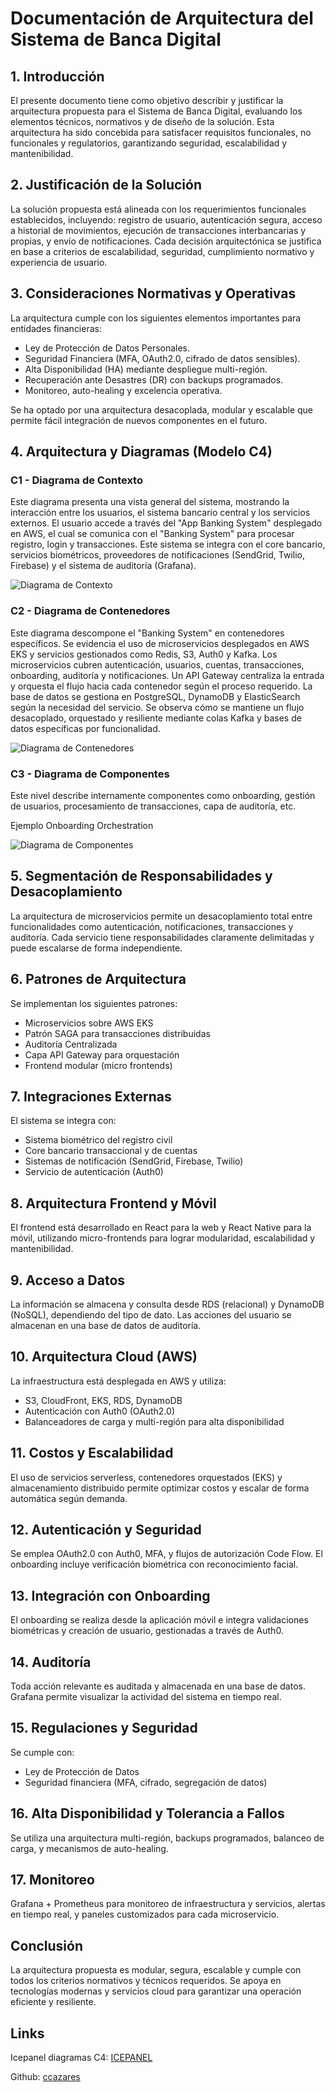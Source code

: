 # Documentación de Arquitectura del Sistema de Banca Digital

## 1. Introducción

El presente documento tiene como objetivo describir y justificar la arquitectura propuesta para el Sistema de Banca Digital, evaluando los elementos técnicos, normativos y de diseño de la solución. Esta arquitectura ha sido concebida para satisfacer requisitos funcionales, no funcionales y regulatorios, garantizando seguridad, escalabilidad y mantenibilidad.

## 2. Justificación de la Solución

La solución propuesta está alineada con los requerimientos funcionales establecidos, incluyendo: registro de usuario, autenticación segura, acceso a historial de movimientos, ejecución de transacciones interbancarias y propias, y envío de notificaciones. Cada decisión arquitectónica se justifica en base a criterios de escalabilidad, seguridad, cumplimiento normativo y experiencia de usuario.

## 3. Consideraciones Normativas y Operativas

La arquitectura cumple con los siguientes elementos importantes para entidades financieras:

- Ley de Protección de Datos Personales.
- Seguridad Financiera (MFA, OAuth2.0, cifrado de datos sensibles).
- Alta Disponibilidad (HA) mediante despliegue multi-región.
- Recuperación ante Desastres (DR) con backups programados.
- Monitoreo, auto-healing y excelencia operativa.

Se ha optado por una arquitectura desacoplada, modular y escalable que permite fácil integración de nuevos componentes en el futuro.

## 4. Arquitectura y Diagramas (Modelo C4)

### C1 - Diagrama de Contexto

Este diagrama presenta una vista general del sistema, mostrando la interacción entre los usuarios, el sistema bancario central y los servicios externos. El usuario accede a través del "App Banking System" desplegado en AWS, el cual se comunica con el "Banking System" para procesar registro, login y transacciones. Este sistema se integra con el core bancario, servicios biométricos, proveedores de notificaciones (SendGrid, Twilio, Firebase) y el sistema de auditoría (Grafana).

![Diagrama de Contexto](Diagramas/Context%20BP.png)

### C2 - Diagrama de Contenedores

Este diagrama descompone el "Banking System" en contenedores específicos. Se evidencia el uso de microservicios desplegados en AWS EKS y servicios gestionados como Redis, S3, Auth0 y Kafka. Los microservicios cubren autenticación, usuarios, cuentas, transacciones, onboarding, auditoría y notificaciones. Un API Gateway centraliza la entrada y orquesta el flujo hacia cada contenedor según el proceso requerido. La base de datos se gestiona en PostgreSQL, DynamoDB y ElasticSearch según la necesidad del servicio. Se observa cómo se mantiene un flujo desacoplado, orquestado y resiliente mediante colas Kafka y bases de datos específicas por funcionalidad.

![Diagrama de Contenedores](Diagramas/Banking%20System%20Diagram.png)

### C3 - Diagrama de Componentes

Este nivel describe internamente componentes como onboarding, gestión de usuarios, procesamiento de transacciones, capa de auditoría, etc.

Ejemplo Onboarding Orchestration

![Diagrama de Componentes](Diagramas/Onboarding%20Orchestration%20Component%20Diagram.png)

## 5. Segmentación de Responsabilidades y Desacoplamiento

La arquitectura de microservicios permite un desacoplamiento total entre funcionalidades como autenticación, notificaciones, transacciones y auditoría. Cada servicio tiene responsabilidades claramente delimitadas y puede escalarse de forma independiente.

## 6. Patrones de Arquitectura

Se implementan los siguientes patrones:

- Microservicios sobre AWS EKS
- Patrón SAGA para transacciones distribuidas
- Auditoría Centralizada
- Capa API Gateway para orquestación
- Frontend modular (micro frontends)

## 7. Integraciones Externas

El sistema se integra con:

- Sistema biométrico del registro civil
- Core bancario transaccional y de cuentas
- Sistemas de notificación (SendGrid, Firebase, Twilio)
- Servicio de autenticación (Auth0)

## 8. Arquitectura Frontend y Móvil

El frontend está desarrollado en React para la web y React Native para la móvil, utilizando micro-frontends para lograr modularidad, escalabilidad y mantenibilidad.

## 9. Acceso a Datos

La información se almacena y consulta desde RDS (relacional) y DynamoDB (NoSQL), dependiendo del tipo de dato. Las acciones del usuario se almacenan en una base de datos de auditoría.

## 10. Arquitectura Cloud (AWS)

La infraestructura está desplegada en AWS y utiliza:

- S3, CloudFront, EKS, RDS, DynamoDB
- Autenticación con Auth0 (OAuth2.0)
- Balanceadores de carga y multi-región para alta disponibilidad

## 11. Costos y Escalabilidad

El uso de servicios serverless, contenedores orquestados (EKS) y almacenamiento distribuido permite optimizar costos y escalar de forma automática según demanda.

## 12. Autenticación y Seguridad

Se emplea OAuth2.0 con Auth0, MFA, y flujos de autorización Code Flow. El onboarding incluye verificación biométrica con reconocimiento facial.

## 13. Integración con Onboarding

El onboarding se realiza desde la aplicación móvil e integra validaciones biométricas y creación de usuario, gestionadas a través de Auth0.

## 14. Auditoría

Toda acción relevante es auditada y almacenada en una base de datos. Grafana permite visualizar la actividad del sistema en tiempo real.

## 15. Regulaciones y Seguridad

Se cumple con:

- Ley de Protección de Datos
- Seguridad financiera (MFA, cifrado, segregación de datos)

## 16. Alta Disponibilidad y Tolerancia a Fallos

Se utiliza una arquitectura multi-región, backups programados, balanceo de carga, y mecanismos de auto-healing.

## 17. Monitoreo

Grafana + Prometheus para monitoreo de infraestructura y servicios, alertas en tiempo real, y paneles customizados para cada microservicio.

## Conclusión

La arquitectura propuesta es modular, segura, escalable y cumple con todos los criterios normativos y técnicos requeridos. Se apoya en tecnologías modernas y servicios cloud para garantizar una operación eficiente y resiliente.

## Links

Icepanel diagramas C4: [ICEPANEL](https://s.icepanel.io/YgnsRceG2Wj9FX/EYxq/landscape/diagrams/viewer?diagram=4FKBv3jp9s&model=MQ0LYMfVsn&overlay_tab=status&overlay_group=all&x1=-1334.6&y1=-412.4&x2=1672&y2=1307.6)

Github: [ccazares](https://github.com/dev-ccazares/arquitectura-bp)
